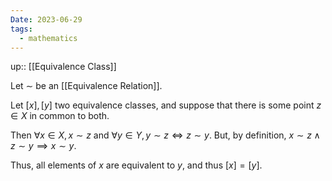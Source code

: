 ```yaml
---
Date: 2023-06-29
tags:
  - mathematics
---
```

up:: [[Equivalence Class]]

Let $\sim$ be an [[Equivalence Relation]].

Let $[x], [y]$ two equivalence classes, and suppose that there is some point $z \in X$ in common to both.

Then $\forall x \in X, x \sim z$ and $\forall y \in Y, y \sim z \iff z \sim y$. But, by definition, $x \sim z \land z \sim y \implies x \sim y$.

Thus, all elements of $x$ are equivalent to $y$, and thus $[x] = [y]$.